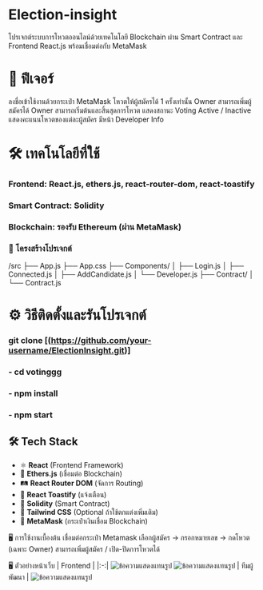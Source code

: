# Election-insight
โปรเจกต์ระบบการโหวตออนไลน์ด้วยเทคโนโลยี Blockchain ผ่าน Smart Contract และ Frontend React.js พร้อมเชื่อมต่อกับ MetaMask

# 🚀 ฟีเจอร์
ลงชื่อเข้าใช้งานด้วยกระเป๋า MetaMask
โหวตให้ผู้สมัครได้ 1 ครั้งเท่านั้น
Owner สามารถเพิ่มผู้สมัครได้
Owner สามารถเริ่มต้นและสิ้นสุดการโหวต
แสดงสถานะ Voting Active / Inactive
แสดงคะแนนโหวตของแต่ละผู้สมัคร
มีหน้า Developer Info

# 🛠 เทคโนโลยีที่ใช้
### Frontend: React.js, ethers.js, react-router-dom, react-toastify
### Smart Contract: Solidity
### Blockchain: รองรับ Ethereum (ผ่าน MetaMask)
### 📂 โครงสร้างโปรเจกต์
/src
 ├── App.js
 ├── App.css
 ├── Components/
 │    ├── Login.js
 │    ├── Connected.js
 │    ├── AddCandidate.js
 │    └── Developer.js
 ├── Contract/
 │    └── Contract.js
# ⚙️ วิธีติดตั้งและรันโปรเจกต์
### git clone [(https://github.com/your-username/ElectionInsight.git)]
### - cd votinggg
### - npm install
### - npm start

## 🛠️ Tech Stack

- ⚛️ **React** (Frontend Framework)
- 🔗 **Ethers.js** (เชื่อมต่อ Blockchain)
- 🛤️ **React Router DOM** (จัดการ Routing)
- 🔔 **React Toastify** (แจ้งเตือน)
- 🧠 **Solidity** (Smart Contract)
- 🎨 **Tailwind CSS** (Optional ถ้าใช้ตกแต่งเพิ่มเติม)
- 🦊 **MetaMask** (กระเป๋าเงินเชื่อม Blockchain)

🖥️ การใช้งานเบื้องต้น
เชื่อมต่อกระเป๋า Metamask
เลือกผู้สมัคร → กรอกหมายเลข → กดโหวต
(เฉพาะ Owner) สามารถเพิ่มผู้สมัคร / เปิด-ปิดการโหวตได้



🖥️ ตัวอย่างหน้าเว็บ
| Frontend |
|:-:|
![ข้อความแสดงแทนรูป](https://media.discordapp.net/attachments/1338111493522063410/1365722722180530177/image.png?ex=680e57e6&is=680d0666&hm=836bd7b8ae3284a4f2bd65573ff5fe53e7e20445de755f19a7560f8d3f4b7b59&=&format=webp&quality=lossless&width=1716&height=856)
![ข้อความแสดงแทนรูป](https://media.discordapp.net/attachments/1338111493522063410/1365728232149745805/image.png?ex=680e5d08&is=680d0b88&hm=092678956b37774e3398ba0abb2a8782cfa0d7749fd47e68b74d9bb9015383fd&=&format=webp&quality=lossless&width=1744&height=856)
| ทีมผู้พัฒนา |
![ข้อความแสดงแทนรูป](https://media.discordapp.net/attachments/1338111493522063410/1365728298163896340/image.png?ex=680e5d18&is=680d0b98&hm=96fa270761a588c2886ae8f5065babe17081559bafd0c799fdbdb51e884c1bfd&=&format=webp&quality=lossless)
